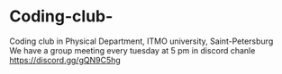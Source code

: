 # Coding-club-
Coding club in Physical Department, ITMO university, Saint-Petersburg  
We have a group meeting every tuesday at 5 pm in discord chanle https://discord.gg/gQN9C5hg
